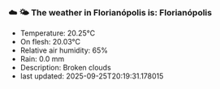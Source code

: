 ### ☁️ 🌤️  The weather in Florianópolis is: Florianópolis

- Temperature: 20.25°C
- On flesh: 20.03°C
- Relative air humidity: 65%
- Rain: 0.0 mm
- Description: Broken clouds
- last updated: 2025-09-25T20:19:31.178015
